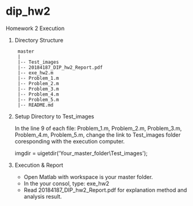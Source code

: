 # dip_hw2

Homework 2 Execution

1. Directory Structure

		master
		|
		|-- Test_images
		|-- 20184187_DIP_hw2_Report.pdf
		|-- exe_hw2.m
		|-- Problem_1.m
		|-- Problem_2.m
		|-- Problem_3.m
		|-- Problem_4.m
		|-- Problem_5.m
		|-- README.md

2. Setup Directory to Test_images

	In the line 9 of each file:
	Problem_1.m, Problem_2.m, Problem_3.m, Problem_4.m, Problem_5.m,
	change the link to Test_images folder coresponding with the execution computer.

	imgdir = uigetdir('Your_master_folder\Test_images');

3. Execution & Report
	
	- Open Matlab with workspace is your master folder.
	- In the your consol, type: exe_hw2
	- Read 20184187_DIP_hw2_Report.pdf for explanation method and analysis result.

